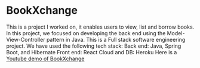 # BookXchange

This is a project I worked on, it enables users to view, list and borrow books.
In this project, we focused on developing the back end using the Model-View-Controller pattern in Java.
This is a Full stack software engineering project. We have used the following tech stack:
Back end: Java, Spring Boot, and Hibernate
Front end: React
Cloud and DB: Heroku
Here is a [Youtube demo of BookXchange](https://youtu.be/YqqtQPAwxAk?si=g32qXBZ4JMWbMcy7)

